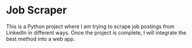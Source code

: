 # Job Scraper

This is a Python project where I am trying to scrape job postings from LinkedIn in different ways.
Once the project is complete, I will integrate the best method into a web app.